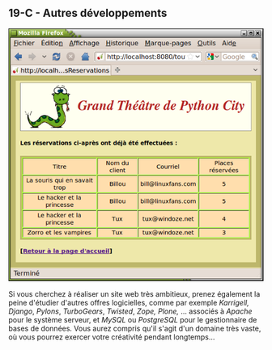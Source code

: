 ## 19-C - Autres développements



![](images/100000000000027A00000275A69DDE0F.png)



Si vous cherchez à réaliser un site web très ambitieux, prenez également
la peine d'étudier d'autres offres logicielles, comme par exemple
*Karrigell, Django*, *Pylons*, *TurboGears*, *Twisted*, *Zope, Plone,*
... associés à *Apache* pour le système serveur, et *MySQL* ou
*PostgreSQL* pour le gestionnaire de bases de données. Vous aurez
compris qu'il s'agit d'un domaine très vaste, où vous pourrez exercer
votre créativité pendant longtemps…

